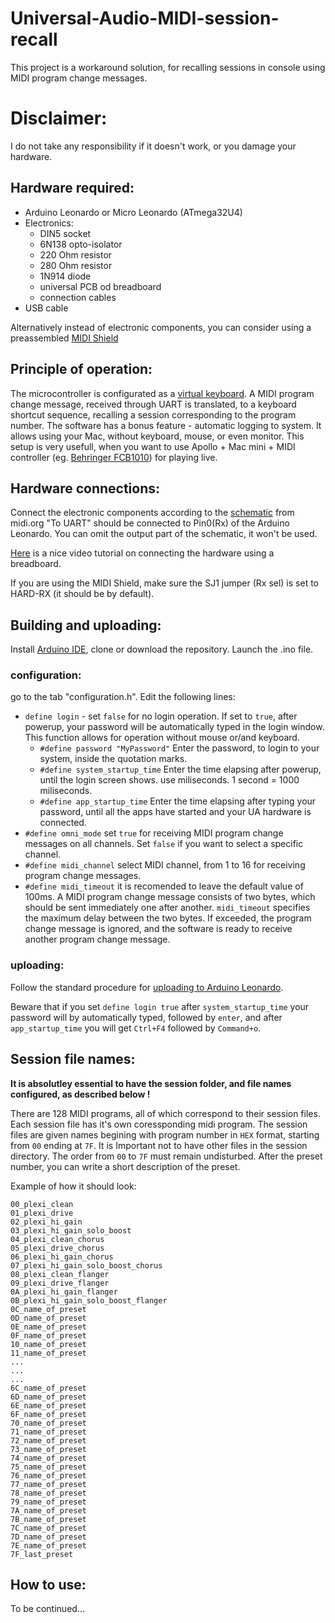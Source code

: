 # Universal-Audio-MIDI-session-recall
This project is a workaround solution, for recalling sessions in console using MIDI program change messages.

# Disclaimer:
I do not take any responsibility if it doesn't work, or you damage your hardware.

## Hardware required:
- Arduino Leonardo or Micro Leonardo (ATmega32U4)
- Electronics:
    - DIN5 socket
    - 6N138 opto-isolator
    - 220 Ohm resistor
    - 280 Ohm resistor
    - 1N914 diode
    - universal PCB od breadboard
    - connection cables 
- USB cable

Alternatively instead of electronic components, you can consider using a preassembled [MIDI Shield](https://www.sparkfun.com/products/12898)

## Principle of operation:
The microcontroller is configurated as a [virtual keyboard](https://www.arduino.cc/reference/en/language/functions/usb/keyboard/). A MIDI program change message, received through UART is translated, to a keyboard shortcut sequence, recalling a session corresponding to the program number. The software has a bonus feature - automatic logging to system. It allows using your Mac, without keyboard, mouse, or even monitor. This setup is very usefull, when you want to use Apollo + Mac mini + MIDI controller (eg. [Behringer FCB1010](https://www.behringer.com/Categories/Behringer/Accessories/Midi-Foot-Controllers/FCB1010/p/P0089#googtrans(en|en))) for playing live. 

## Hardware connections:

Connect the electronic components according to the [schematic](https://www.midi.org/specifications-old/item/midi-din-electrical-specification) from midi.org
"To UART" should be connected to Pin0(Rx) of the Arduino Leonardo. You can omit the output part of the schematic, it won't be used.

[Here](https://youtu.be/GxfHijjn0ZM) is a nice video tutorial on connecting the hardware using a breadboard.

If you are using the MIDI Shield, make sure the SJ1 jumper (Rx sel) is set to HARD-RX (it should be by default).

## Building and uploading:
Install [Arduino IDE](https://www.arduino.cc/en/main/software), clone or download the repository. Launch the .ino file. 
### configuration:
go to the tab "configuration.h". Edit the following lines:
- `define login` - set `false` for no login operation. If set to `true`, after powerup, your password will be automatically typed in the login window. This function allows for operation without mouse or/and keyboard.
    - `#define password "MyPassword"` Enter the password, to login to your system, inside the quotation marks.
    - `#define system_startup_time` Enter the time elapsing after powerup, until the login screen shows. use miliseconds. 1 second = 1000 miliseconds.
    - `#define app_startup_time` Enter the time elapsing after typing your password, until all the apps have started and your UA hardware is connected.
- `#define omni_mode` set `true` for receiving MIDI program change messages on all channels. Set `false` if you want to select a specific channel.
- `#define midi_channel` select MIDI channel, from 1 to 16 for receiving program change messages. 
- `#define midi_timeout` it is recomended to leave the default value of 100ms. A MIDI program change message consists of two bytes, which should be sent immediately one after another. `midi_timeout` specifies the maximum delay between the two bytes. If exceeded, the program change message is ignored, and the software is ready to receive another program change message. 

### uploading:
Follow the standard procedure for [uploading to Arduino Leonardo](https://www.arduino.cc/en/Guide/ArduinoLeonardoMicro).

Beware that if you set `define login true` after `system_startup_time` your password will by automatically typed, followed by `enter`, and after `app_startup_time` you will get `Ctrl+F4` followed by `Command+o`.

## Session file names:
**It is absolutley essential to have the session folder, and file names configured, as described below !**

There are 128 MIDI programs, all of which correspond to their session files. Each session file has it's own coressponding midi program. The session files are given names begining with program number in `HEX` format, starting from `00` ending at `7F`. It is Important not to have other files in the session directory. The order from `00` to `7F` must remain undisturbed. After the preset number, you can write a short description of the preset. 

Example of how it should look:
```
00_plexi_clean
01_plexi_drive
02_plexi_hi_gain
03_plexi_hi_gain_solo_boost
04_plexi_clean_chorus
05_plexi_drive_chorus
06_plexi_hi_gain_chorus
07_plexi_hi_gain_solo_boost_chorus
08_plexi_clean_flanger
09_plexi_drive_flanger
0A_plexi_hi_gain_flanger
0B_plexi_hi_gain_solo_boost_flanger
0C_name_of_preset
0D_name_of_preset
0E_name_of_preset
0F_name_of_preset
10_name_of_preset
11_name_of_preset
...
...
...
6C_name_of_preset
6D_name_of_preset
6E_name_of_preset
6F_name_of_preset
70_name_of_preset
71_name_of_preset
72_name_of_preset
73_name_of_preset
74_name_of_preset
75_name_of_preset
76_name_of_preset
77_name_of_preset
78_name_of_preset
79_name_of_preset
7A_name_of_preset
7B_name_of_preset
7C_name_of_preset
7D_name_of_preset
7E_name_of_preset
7F_last_preset
```

## How to use:
To be continued...

